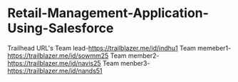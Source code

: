 # Retail-Management-Application-Using-Salesforce
Trailhead URL's
Team lead-https://trailblazer.me/id/indhu1
Team memeber1-https://trailblazer.me/id/sowmm25
Team member2-https://trailblazer.me/id/navis25
Team menber3-https://trailblazer.me/id/nands51
